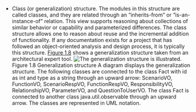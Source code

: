 *  Class (or generalization) structure. The modules in this structure are called classes, and they are related through an “inherits-from” or “is-an-instance-of” relation. This view supports reasoning about collections of similar behavior or capability and parameterized differences. The class structure allows one to reason about reuse and the incremental addition of functionality. If any documentation exists for a project that has followed an object-oriented analysis and design process, it is typically this structure. [Figure 1.8](ch01.xhtml#ch01fig08) shows a generalization structure taken from an architectural expert tool. ![The generalization structure is illustrated.](graphics/01fig08.jpg) Figure 1.8 Generalization structure A diagram displays the generalization structure. The following classes are connected to the class Fact with id as int and type as a string through an upward arrow: ScenarioVO, FunctionVO, ScenarioRespVO, FunctionRespVO, ResponsibilityVO, RelationshipVO, ParameterVO, and QuestionToUserVO. The class Fact is connected to another class java.util.observable through an upward arrow. The classes are represented in UML notation.